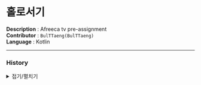 # 홀로서기

**Description** : Afreeca tv pre-assignment  
**Contributor** : `BulTTaeng(BulTTaeng)`  
**Language** : Kotlin   

---  

### History

<details>
<summary>접기/펼치기</summary><br>  

`2023-01-04`  
- init

---  

### ISSUE
